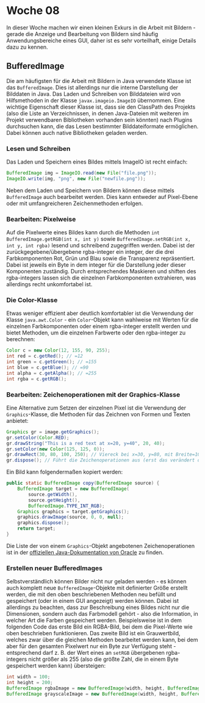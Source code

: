 # Woche 08

In dieser Woche machen wir einen kleinen Exkurs in die Arbeit mit Bildern - gerade die Anzeige und Bearbeitung von Bildern sind häufig Anwendungsbereiche eines GUI, daher ist es sehr vorteilhaft, einige Details dazu zu kennen.

## BufferedImage

Die am häufigsten für die Arbeit mit Bildern in Java verwendete Klasse ist das ```BufferedImage```. Dies ist allerdings nur die interne Darstellung der Bilddaten in Java. Das Laden und Schreiben von Bilddateien wird von Hilfsmethoden in der Klasse ```javax.imageio.ImageIO``` übernommen. Eine wichtige Eigenschaft dieser Klasse ist, dass sie den ClassPath des Projekts (also die Liste an Verzeichnissen, in denen Java-Dateien mit weiteren im Projekt verwendbaren Bibliotheken vorhanden sein könnten) nach Plugins durchsuchen kann, die das Lesen bestimmter Bilddateiformate ermöglichen. Dabei können auch native Bibliotheken geladen werden.

### Lesen und Schreiben

Das Laden und Speichern eines Bildes mittels ImageIO ist recht einfach:

```java
BufferedImage img = ImageIO.read(new File("file.png"));
ImageIO.write(img, "png", new File("newfile.png"));
```

Neben dem Laden und Speichern von Bildern können diese mittels ```BufferedImage``` auch bearbeitet werden. Dies kann entweder auf Pixel-Ebene oder mit umfangreicheren Zeichenmethoden erfolgen.

### Bearbeiten: Pixelweise

Auf die Pixelwerte eines Bildes kann durch die Methoden ```int BufferedImage.getRGB(int x, int y)``` sowie ```BufferedImage.setRGB(int x, int y, int rgba)``` lesend und schreibend zugegriffen werden. Dabei ist der zurückgegebene/übergebene rgba-integer ein integer, der die drei Farbkomponenten Rot, Grün und Blau sowie die Transparenz repräsentiert. Dabei ist jeweils ein Byte in dem integer für die Darstellung jeder dieser Komponenten zuständig. Durch entsprechendes Maskieren und shiften des rgba-integers lassen sich die einzelnen Farbkomponenten extrahieren, was allerdings recht unkomfortabel ist. 

### Die Color-Klasse

Etwas weniger effizient aber deutlich komfortabler ist die Verwendung der Klasse ```java.awt.Color``` - ein ```Color```-Objekt kann wahlweise mit Werten für die einzelnen Farbkomponenten oder einem rgba-integer erstellt werden und bietet Methoden, um die einzelnen Farbwerte oder den rgba-integer zu berechnen:

```java
Color c = new Color(12, 155, 90, 255);
int red = c.getRed(); // =12
int green = c.getGreen(); // =155
int blue = c.getBlue(); // =90
int alpha = c.getAlpha(); // =255
int rgba = c.getRGB();
```

### Bearbeiten: Zeichenoperationen mit der Graphics-Klasse

Eine Alternative zum Setzen der einzelnen Pixel ist die Verwendung der ```Graphics```-Klasse, die Methoden für das Zeichnen von Formen und Texten anbietet:

```java
Graphics gr = image.getGraphics();
gr.setColor(Color.RED);
gr.drawString("This is a red text at x=20, y=40", 20, 40);
gr.setColor(new Color(125, 125, 0));
gr.drawRect(30, 80, 100, 250); // Viereck bei x=30, y=80, mit Breite=100 und Höhe=250
gr.dispose(); // Führt die Zeichenoperationen aus (erst das verändert das image)
```

Ein Bild kann folgendermaßen kopiert werden:

```java
public static BufferedImage copy(BufferedImage source) {
    BufferedImage target = new BufferedImage(
        source.getWidth(),
        source.getHeight(),
        BufferedImage.TYPE_INT_RGB);
    Graphics graphics = target.getGraphics();
    graphics.drawImage(source, 0, 0, null);
    graphics.dispose();
    return target;
}
```

Die Liste der von einem ```Graphics```-Objekt angebotenen Zeichenoperationen ist in der [offiziellen Java-Dokumentation von Oracle](https://docs.oracle.com/javase/7/docs/api/java/awt/Graphics.html) zu finden.

### Erstellen neuer BufferedImages

Selbstverständlich können Bilder nicht nur geladen werden - es können auch komplett neue ```BufferedImage```-Objekte mit definierter Größe erstellt werden, die mit den oben beschriebenen Methoden neu befüllt und gespeichert (oder in einem GUI angezeigt) werden können. Dabei ist allerdings zu beachten, dass zur Beschreibung eines Bildes nicht nur die Dimensionen, sondern auch das Farbmodell gehört - also die Information, in welcher Art die Farben gespeichert werden. Beispielsweise ist in dem folgenden Code das erste Bild ein RGBA-Bild, bei dem die Pixel-Werte wie oben beschrieben funktionieren. Das zweite Bild ist ein Grauwertbild, welches zwar über die gleichen Methoden bearbeitet werden kann, bei dem aber für den gesamten Pixelwert nur ein Byte zur Verfügung steht - entsprechend darf z. B. der Wert eines an ```setRGB``` übergebenen rgba-integers nicht größer als 255 (also die größte Zahl, die in einem Byte gespeichert werden kann) übersteigen:

```java
int width = 100;
int height = 200;
BufferedImage rgbaImage = new BufferedImage(width, height, BufferedImage.TYPE_INT_ARGB);
BufferedImage grayscaleImage = new BufferedImage(width, height, BufferedImage.TYPE_BYTE_GRAY);
```
